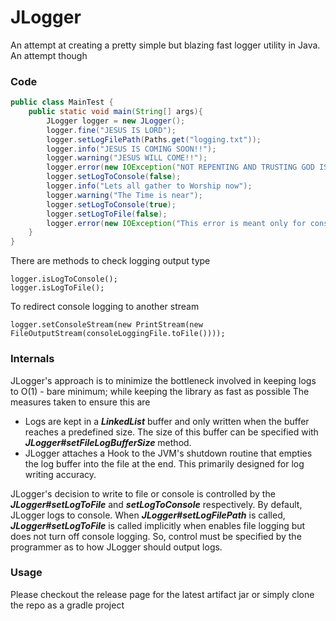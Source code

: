 # JLogger
An attempt at creating a pretty simple but blazing fast logger utility in Java. An attempt though

### Code
```java
public class MainTest {
    public static void main(String[] args){
        JLogger logger = new JLogger();
        logger.fine("JESUS IS LORD");
        logger.setLogFilePath(Paths.get("logging.txt"));
        logger.info("JESUS IS COMING SOON!!");
        logger.warning("JESUS WILL COME!!");
        logger.error(new IOException("NOT REPENTING AND TRUSTING GOD IS DANGEROUS!"));
        logger.setLogToConsole(false);
        logger.info("Lets all gather to Worship now");
        logger.warning("The Time is near");
        logger.setLogToConsole(true);
        logger.setLogToFile(false);
        logger.error(new IOException("This error is meant only for console"));
    }
}
```
There are methods to check logging output type
```
logger.isLogToConsole();
logger.isLogToFile();
```
To redirect console logging to another stream
```
logger.setConsoleStream(new PrintStream(new FileOutputStream(consoleLoggingFile.toFile())));
```

### Internals
JLogger's approach is to minimize the bottleneck involved in keeping logs to O(1) - bare minimum; while keeping the library as fast as possible
The measures taken to ensure this are
- Logs are kept in a ___LinkedList___ buffer and only written when the buffer reaches a predefined size. The size of this buffer can be specified with ___JLogger#setFileLogBufferSize___ method.
- JLogger attaches a Hook to the JVM's shutdown routine that empties the log buffer into the file at the end. This primarily designed for log writing accuracy.

JLogger's decision to write to file or console is controlled by the ___JLogger#setLogToFile___ and ___setLogToConsole___ respectively. 
By default, JLogger logs to console. When ___JLogger#setLogFilePath___ is called, ___JLogger#setLogToFile___ is called implicitly when enables file logging but does not turn off console logging.
So, control must be specified by the programmer as to how JLogger should output logs. 
 
### Usage
Please checkout the release page for the latest artifact jar or simply clone the repo as a gradle project